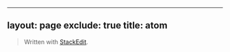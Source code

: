
---
layout: page
exclude: true
title: atom
---

> Written with [StackEdit](https://stackedit.io/).
<!--stackedit_data:
eyJoaXN0b3J5IjpbMzI5ODQ3NjI0XX0=
-->